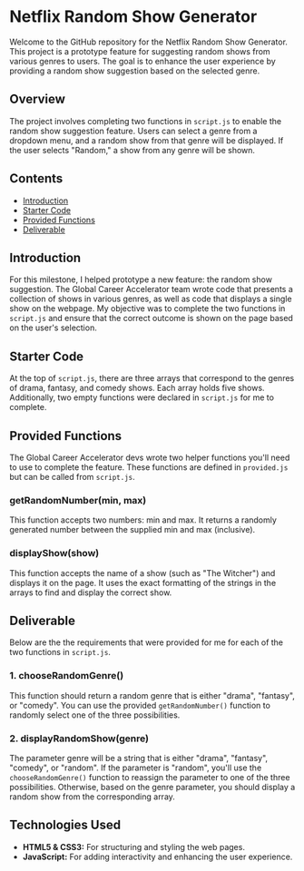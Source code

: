 # Netflix Random Show Generator

Welcome to the GitHub repository for the Netflix Random Show Generator. This project is a prototype feature for suggesting random shows from various genres to users. The goal is to enhance the user experience by providing a random show suggestion based on the selected genre.

## Overview

The project involves completing two functions in `script.js` to enable the random show suggestion feature. Users can select a genre from a dropdown menu, and a random show from that genre will be displayed. If the user selects "Random," a show from any genre will be shown.

## Contents

- [Introduction](#introduction)
- [Starter Code](#starter-code)
- [Provided Functions](#provided-functions)
- [Deliverable](#deliverable)

## Introduction

For this milestone, I helped prototype a new feature: the random show suggestion. The Global Career Accelerator team wrote code that presents a collection of shows in various genres, as well as code that displays a single show on the webpage. My objective was to complete the two functions in `script.js` and ensure that the correct outcome is shown on the page based on the user's selection.

## Starter Code

At the top of `script.js`, there are three arrays that correspond to the genres of drama, fantasy, and comedy shows. Each array holds five shows. Additionally, two empty functions were declared in `script.js` for me to complete.

## Provided Functions

The Global Career Accelerator devs wrote two helper functions you'll need to use to complete the feature. These functions are defined in `provided.js` but can be called from `script.js`.

### getRandomNumber(min, max)

This function accepts two numbers: min and max. It returns a randomly generated number between the supplied min and max (inclusive). 

### displayShow(show)

This function accepts the name of a show (such as "The Witcher") and displays it on the page. It uses the exact formatting of the strings in the arrays to find and display the correct show.

## Deliverable

Below are the the requirements that were provided for me for each of the two functions in `script.js`.

### 1. chooseRandomGenre()

This function should return a random genre that is either "drama", "fantasy", or "comedy". You can use the provided `getRandomNumber()` function to randomly select one of the three possibilities.

### 2. displayRandomShow(genre)

The parameter genre will be a string that is either "drama", "fantasy", "comedy", or "random". If the parameter is "random", you'll use the `chooseRandomGenre()` function to reassign the parameter to one of the three possibilities. Otherwise, based on the genre parameter, you should display a random show from the corresponding array.

## Technologies Used

- **HTML5 & CSS3:** For structuring and styling the web pages.
- **JavaScript:** For adding interactivity and enhancing the user experience.

